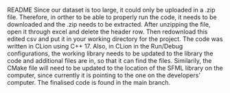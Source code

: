 README
Since our dataset is too large, it could only be uploaded in a .zip file. Therefore, in orther to be able to properly run the code, it needs to be downloaded and the .zip needs to be extracted. After unzipping the file, open it through excel and delete the header row. Then redownload this edited csv and put it in your working directory for the project.
The code was written in CLion using C++ 17. 
Also, in CLion in the Run/Debug configurations, the working library needs to be updated to the library the code and additional files are in, so that it can find the files.
Similarily, the CMake file will need to be updated to the location of the SFML library on the computer, since currently it is pointing to the one on the developers' computer.
The finalised code is found in the main branch.
